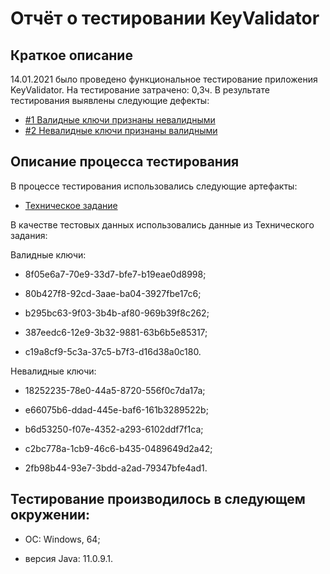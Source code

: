 # Отчёт о тестировании KeyValidator

## Краткое описание

14.01.2021 было проведено функциональное тестирование приложения KeyValidator.
На тестирование затрачено: 0,3ч.
В результате тестирования выявлены следующие дефекты:
* [#1 Валидные ключи признаны невалидными](https://github.com/viktoriia287/Java_1.1.1/issues/1)
* [#2 Невалидные ключи признаны валидными](https://github.com/viktoriia287/Java_1.1.1/issues/2)

## Описание процесса тестирования

В процессе тестирования использовались следующие артефакты:
* [Техническое задание](https://github.com/netology-code/javaqa-homeworks/blob/master/intro/user-manual.md)

В качестве тестовых данных использовались данные из Технического задания:

Валидные ключи:

* 8f05e6a7-70e9-33d7-bfe7-b19eae0d8998;

* 80b427f8-92cd-3aae-ba04-3927fbe17c6;

* b295bc63-9f03-3b4b-af80-969b39f8c262;

* 387eedc6-12e9-3b32-9881-63b6b5e85317;

* c19a8cf9-5c3a-37c5-b7f3-d16d38a0c180.

Невалидные ключи:

* 18252235-78e0-44a5-8720-556f0c7da17a;

* e66075b6-ddad-445e-baf6-161b3289522b;

* b6d53250-f07e-4352-a293-6102ddf7f1ca;

* c2bc778a-1cb9-46c6-b435-0489649d2a42;

* 2fb98b44-93e7-3bdd-a2ad-79347bfe4ad1.


## Тестирование производилось в следующем окружении:

* ОС: Windows, 64;

* версия Java: 11.0.9.1.
